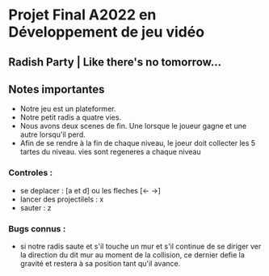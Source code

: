 # Projet Final A2022 en Développement de jeu vidéo
## Radish Party | Like there's no tomorrow...

## Notes importantes

- Notre jeu est un plateformer. 
- Notre petit radis a quatre vies.
- Nous avons deux scenes de fin. Une lorsque le joueur gagne et une autre lorsqu'il perd.
- Afin de se rendre à la fin de chaque niveau, le joeur doit collecter les 5 tartes du niveau. 
vies sont regeneres a chaque niveau 
### Controles : 
- se deplacer : [a et d] ou les fleches [<- ->]
- lancer des projectilels : x
- sauter : z

### Bugs connus  :
- si notre radis saute et s'il touche un mur et s'il continue de se diriger ver la direction du dit mur au moment de la collision, ce dernier defie la gravité et restera à sa position tant qu'il avance. 